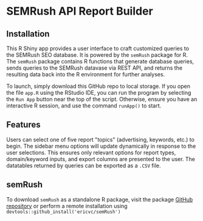 SEMRush API Report Builder
================

## Installation

This R Shiny app provides a user interface to craft customized queries to the SEMRush SEO database. It is powered by the `semRush` package for R. The `semRush` package contains R functions that generate database queries, sends queries to the SEMRush datavase via REST API, and returns the resulting data back into the R environment for further analyses.

To launch, simply download this GitHub repo to local storage. If you open the file `app.R` using the RStudio IDE, you can run the program by selecting the `Run App` button near the top of the script. Otherwise, ensure you have an interactive R session, and use the command `runApp()` to start.

## Features

Users can select one of five report "topics" (advertising, keywords, etc.) to begin. The sidebar menu options will update dynamically in response to the user selections. This ensures only relevant options for report types, domain/keyword inputs, and export columns are presented to the user. The datatables returned by queries can be exported as a `.CSV` file.

## semRush

To download `semRush` as a standalone R package, visit the package [GitHub repository](github.com/ericvc/semRush) or perform a remote installation using `devtools::github_install('ericvc/semRush')`
